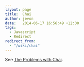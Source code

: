 ```yaml
---
layout: page
title:  Chai
author: jevon
date:   2014-06-17 16:56:49 +12:00
tags:
  - Javascript
  - Redirect
redirect_from:
  - "/wiki/chai"
---
```


See [The Problems with Chai](the-problems-with-chai.md).
